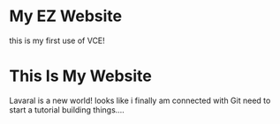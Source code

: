 # My EZ Website
this is my first use of VCE!

# This Is My Website
Lavaral is a new world!
looks like i finally am connected with Git
need to start a tutorial building things....
